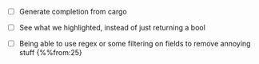 - [ ] Generate completion from cargo
- [ ] See what we highlighted, instead of just returning a bool

- [ ] Being able to use regex or some filtering on fields to remove annoying stuff
{%%from:25}
